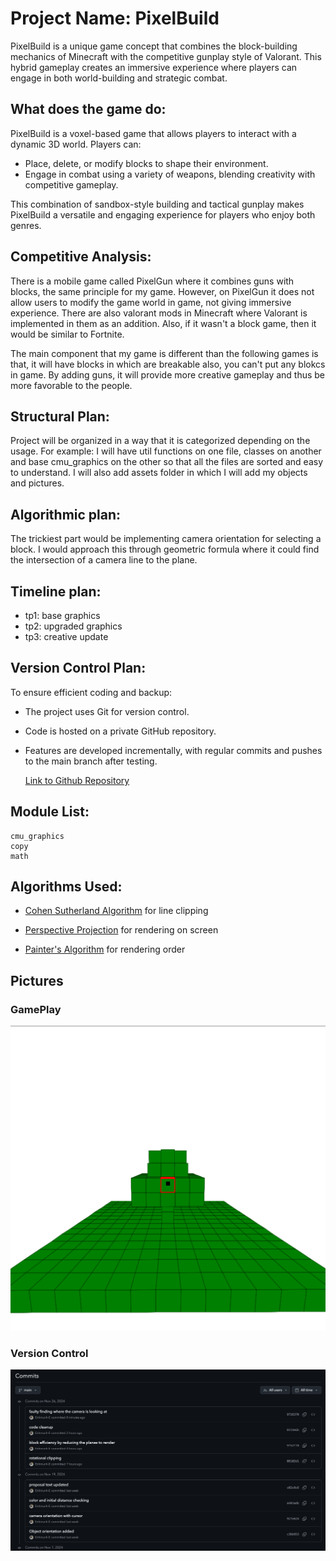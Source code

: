 # Project Name: PixelBuild

PixelBuild is a unique game concept that combines the block-building mechanics of Minecraft with the competitive gunplay style of Valorant. This hybrid gameplay creates an immersive experience where players can engage in both world-building and strategic combat.

## What does the game do:

PixelBuild is a voxel-based game that allows players to interact with a dynamic 3D world. Players can:

- Place, delete, or modify blocks to shape their environment.
- Engage in combat using a variety of weapons, blending creativity with competitive gameplay.

This combination of sandbox-style building and tactical gunplay makes PixelBuild a versatile and engaging experience for players who enjoy both genres.

## Competitive Analysis:

There is a mobile game called PixelGun where it combines guns with blocks, the same principle for my game. However, on PixelGun it does not allow users to modify the game world in game, not giving immersive experience. There are also valorant mods in Minecraft where Valorant is implemented in them as an addition.
Also, if it wasn't a block game, then it would be similar to Fortnite.

The main component that my game is different than the following games is that, it will have blocks in which are breakable also, you can't put any blokcs in game. By adding guns, it will provide more creative gameplay and thus be more favorable to the people.

## Structural Plan:

Project will be organized in a way that it is categorized depending on the usage.
For example:
I will have util functions on one file, classes on another and base cmu_graphics on the other so that all the files are sorted and easy to understand. I will also add assets folder in which I will add my objects and pictures.

## Algorithmic plan:

The trickiest part would be implementing camera orientation for selecting a block. I would approach this through geometric formula where it could find the intersection of a camera line to the plane.

## Timeline plan:

- tp1: base graphics
- tp2: upgraded graphics
- tp3: creative update

## Version Control Plan:

To ensure efficient coding and backup:

- The project uses Git for version control.
- Code is hosted on a private GitHub repository.
- Features are developed incrementally, with regular commits and pushes to the main branch after testing.

  [Link to Github Repository](https://github.com/Enhmunh-E/112-term-project)

## Module List:

    cmu_graphics
    copy
    math

## Algorithms Used:

- [Cohen Sutherland Algorithm](https://en.wikipedia.org/wiki/Cohen%E2%80%93Sutherland_algorithm) for line clipping

- [Perspective Projection](https://en.wikipedia.org/wiki/3D_projection) for rendering on screen

- [Painter's Algorithm](https://en.wikipedia.org/wiki/Painter%27s_algorithm#:~:text=Similarly%2C%20the%20painter's%20algorithm%20sorts,this%20order%2C%20farthest%20to%20closest.) for rendering order

## Pictures

### GamePlay

![tp2](./assets/tp2.png)

### Version Control

![tp2](./assets/versionControl.png)
